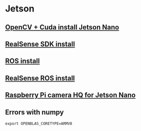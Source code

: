 # Jetson

## [OpenCV + Cuda  install Jetson Nano](https://github.com/JetsonHacksNano/buildOpenCV)

## [RealSense SDK install](https://github.com/jetsonhacks/installRealSenseSDK)

## [ROS install](https://github.com/jetsonhacks/installROS)

## [RealSense ROS install](https://github.com/jetsonhacks/installRealSenseROS) 

## [Raspberry Pi camera HQ for Jetson Nano](https://www.arducam.com/docs/camera-for-jetson-nano/native-jetson-cameras-imx219-imx477/imx477-how-to-install-the-driver/)

## Errors with numpy 

```
export OPENBLAS_CORETYPE=ARMV8
```
